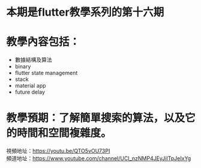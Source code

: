 # 本期是flutter教學系列的第十六期

# 教學內容包括：
- 數據結構及算法
- binary 
- flutter state management
- stack
- material app
- future delay
# 教學預期：了解簡單搜索的算法，以及它的時間和空間複雜度。
視頻地址：https://youtu.be/QTO5vOU73PI <br>
頻道地址：https://www.youtube.com/channel/UCI_nzNMP4JEyJiITpJeIxYg
